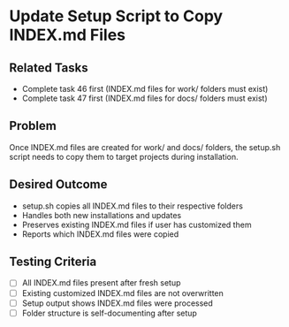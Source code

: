 # Update Setup Script to Copy INDEX.md Files

## Related Tasks
- Complete task 46 first (INDEX.md files for work/ folders must exist)
- Complete task 47 first (INDEX.md files for docs/ folders must exist)

## Problem
Once INDEX.md files are created for work/ and docs/ folders, the setup.sh script needs to copy them to target projects during installation.

## Desired Outcome
- setup.sh copies all INDEX.md files to their respective folders
- Handles both new installations and updates
- Preserves existing INDEX.md files if user has customized them
- Reports which INDEX.md files were copied

## Testing Criteria
- [ ] All INDEX.md files present after fresh setup
- [ ] Existing customized INDEX.md files are not overwritten
- [ ] Setup output shows INDEX.md files were processed
- [ ] Folder structure is self-documenting after setup